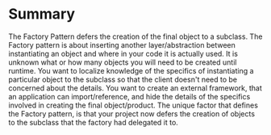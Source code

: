 # Summary

The Factory Pattern defers the creation of the final object to a subclass.
The Factory pattern is about inserting another layer/abstraction between instantiating an object and where in your code it is actually used.
It is unknown what or how many objects you will need to be created until runtime.
You want to localize knowledge of the specifics of instantiating a particular object to the subclass so that the client doesn't need to be concerned about the details.
You want to create an external framework, that an application can import/reference, and hide the details of the specifics involved in creating the final object/product.
The unique factor that defines the Factory pattern, is that your project now defers the creation of objects to the subclass that the factory had delegated it to.
